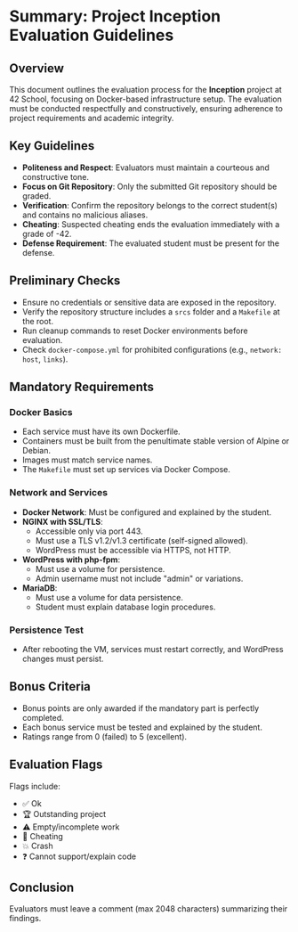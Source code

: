# Summary: Project Inception Evaluation Guidelines

## Overview
This document outlines the evaluation process for the **Inception** project at 42 School, focusing on Docker-based infrastructure setup. The evaluation must be conducted respectfully and constructively, ensuring adherence to project requirements and academic integrity.

## Key Guidelines
- **Politeness and Respect**: Evaluators must maintain a courteous and constructive tone.
- **Focus on Git Repository**: Only the submitted Git repository should be graded.
- **Verification**: Confirm the repository belongs to the correct student(s) and contains no malicious aliases.
- **Cheating**: Suspected cheating ends the evaluation immediately with a grade of -42.
- **Defense Requirement**: The evaluated student must be present for the defense.

## Preliminary Checks
- Ensure no credentials or sensitive data are exposed in the repository.
- Verify the repository structure includes a `srcs` folder and a `Makefile` at the root.
- Run cleanup commands to reset Docker environments before evaluation.
- Check `docker-compose.yml` for prohibited configurations (e.g., `network: host`, `links`).

## Mandatory Requirements
### Docker Basics
- Each service must have its own Dockerfile.
- Containers must be built from the penultimate stable version of Alpine or Debian.
- Images must match service names.
- The `Makefile` must set up services via Docker Compose.

### Network and Services
- **Docker Network**: Must be configured and explained by the student.
- **NGINX with SSL/TLS**:
  - Accessible only via port 443.
  - Must use a TLS v1.2/v1.3 certificate (self-signed allowed).
  - WordPress must be accessible via HTTPS, not HTTP.
- **WordPress with php-fpm**:
  - Must use a volume for persistence.
  - Admin username must not include "admin" or variations.
- **MariaDB**:
  - Must use a volume for data persistence.
  - Student must explain database login procedures.

### Persistence Test
- After rebooting the VM, services must restart correctly, and WordPress changes must persist.

## Bonus Criteria
- Bonus points are only awarded if the mandatory part is perfectly completed.
- Each bonus service must be tested and explained by the student.
- Ratings range from 0 (failed) to 5 (excellent).

## Evaluation Flags
Flags include:
- ✅ Ok
- 🏆 Outstanding project
- ⚠️ Empty/incomplete work
- 🚫 Cheating
- 💥 Crash
- ❓ Cannot support/explain code

## Conclusion
Evaluators must leave a comment (max 2048 characters) summarizing their findings.